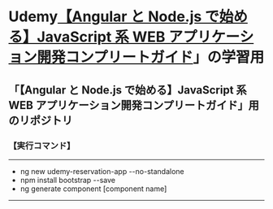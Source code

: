 # Udemy[【Angular と Node.js で始める】JavaScript 系 WEB アプリケーション開発コンプリートガイド](https://www.udemy.com/course/angular-nodejs-web)」の学習用

## 「【Angular と Node.js で始める】JavaScript 系 WEB アプリケーション開発コンプリートガイド」用のリポジトリ

### 【実行コマンド】

---

- ng new udemy-reservation-app --no-standalone
- npm install bootstrap --save
- ng generate component [component name]

---
